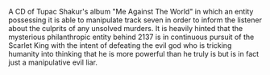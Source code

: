 A CD of Tupac Shakur's album "Me Against The World" in which an entity possessing it is able to manipulate track seven in order to inform the listener about the culprits of any unsolved murders. It is heavily hinted that the mysterious philanthropic entity behind 2137 is in continuous pursuit of the Scarlet King with the intent of defeating the evil god who is tricking humanity into thinking that he is more powerful than he truly is but is in fact just a manipulative evil liar.